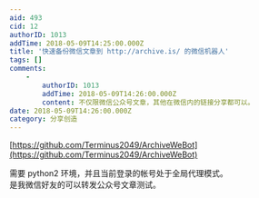 ```yaml
---
aid: 493
cid: 12
authorID: 1013
addTime: 2018-05-09T14:25:00.000Z
title: '快速备份微信文章到 http://archive.is/ 的微信机器人'
tags: []
comments:
    -
        authorID: 1013
        addTime: 2018-05-09T14:26:00.000Z
        content: 不仅限微信公众号文章，其他在微信内的链接分享都可以。
date: 2018-05-09T14:26:00.000Z
category: 分享创造
---
```


[https://github.com/Terminus2049/ArchiveWeBot](https://github.com/Terminus2049/ArchiveWeBot)

需要 python2 环境，并且当前登录的帐号处于全局代理模式。  
是我微信好友的可以转发公众号文章测试。
